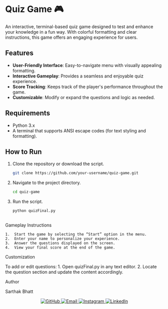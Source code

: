 # Quiz Game 🎮

An interactive, terminal-based quiz game designed to test and enhance your knowledge in a fun way. With colorful formatting and clear instructions, this game offers an engaging experience for users.

## Features
- **User-Friendly Interface**: Easy-to-navigate menu with visually appealing formatting.
- **Interactive Gameplay**: Provides a seamless and enjoyable quiz experience.
- **Score Tracking**: Keeps track of the player's performance throughout the game.
- **Customizable**: Modify or expand the questions and logic as needed.

## Requirements
- Python 3.x
- A terminal that supports ANSI escape codes (for text styling and formatting).

## How to Run
1. Clone the repository or download the script.
   ```bash
   git clone https://github.com/your-username/quiz-game.git

2. Navigate to the project directory.
   ```bash	
   cd quiz-game

3. Run the script.
   ```bash
   python quizFinal.py
    
Gameplay Instructions

	1.	Start the game by selecting the “Start” option in the menu.
	2.	Enter your name to personalize your experience.
	3.	Answer the questions displayed on the screen.
	4.	View your final score at the end of the game.

Customization

To add or edit questions:
	1.	Open quizFinal.py in any text editor.
	2.	Locate the question section and update the content accordingly.

Author

Sarthak Bhatt
<p align="center">
  <a href="https://github.com/SarthakBhatt223">
    <img src="https://img.shields.io/badge/GitHub-100000?style=for-the-badge&logo=github&logoColor=white" alt="GitHub">
  </a>
  <a href="mailto:sarthak223bhatt@gmail.com">
    <img src="https://img.shields.io/badge/Email-D14836?style=for-the-badge&logo=gmail&logoColor=white" alt="Email">
  </a>
  <a href="https://www.instagram.com/w4rlord_30/">
    <img src="https://img.shields.io/badge/Instagram-E4405F?style=for-the-badge&logo=instagram&logoColor=white" alt="Instagram">
  </a>
  <a href="https://www.linkedin.com/in/sarthak-bhatt-72644a324/">
    <img src="https://img.shields.io/badge/LinkedIn-0A66C2?style=for-the-badge&logo=linkedin&logoColor=white" alt="LinkedIn">
  </a>
</p>
